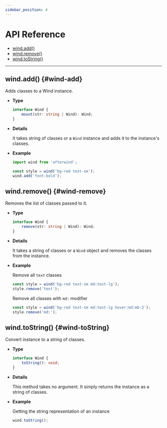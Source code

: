 ```yaml
---
sidebar_position: 4
---
```

# API Reference

- [wind.add()](#wind-add)
- [wind.remove()](#wind-remove)
- [wind.toString()](#wind-toString)

---

## wind.add() {#wind-add}

Adds classes to a Wind instance.

- **Type**

    ```ts
    interface Wind {
        mount(str: string | Wind): Wind;
    }
    ```

- **Details**

    It takes string of classes or a `Wind` instance and adds it to the instance's classes.

- **Example**

    ```js
    import wind from 'afterwind';

    const style = wind('bg-red text-sm');
    wind.add('font-bold');
    ```

<!-- - **See also:** [Guide - Creating a Terminal](../guide/initialization.md#creating-your-first-terminal) -->


## wind.remove() {#wind-remove}

Removes the list of classes passed to it.

- **Type**

    ```ts
    interface Wind {
        remove(str: string | Wind): Wind;
    }
    ```

- **Details**

    It takes a string of classes or a `Wind` object and removes the classes from the instance.

    <!-- _The terminal should not be used again once disposed._ -->

- **Example**

    Remove all `text` classes

    ```js
    const style = wind('bg-red text-sm md:text-lg');
    style.remove('text');
    ```

    Remove all classes with `md:` modifier

    ```js
    const style = wind('bg-red text-sm md:text-lg hover:md:mb-3');
    style.remove('md:');
    ```

<!-- - **See also:** [Guide - Disposal](../guide/disposal.md) -->

## wind.toString() {#wind-toString}

Convert instance to a string of classes.

- **Type**

    ```ts
    interface Wind {
        toString(): void;
    }
    ```
  
- **Details**
  
  This method takes no argument. It simply returns the instance as a string of classes.

- **Example**

    Getting the string representation of an instance
    
    ```js
    wind.toString();
    ```

